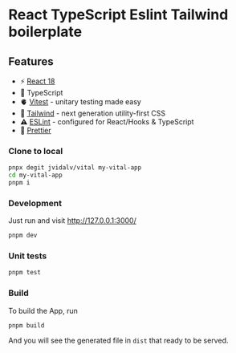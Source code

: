# React TypeScript Eslint Tailwind boilerplate

## Features

- ⚡️ [React 18](https://beta.reactjs.org/)
- 🦾 TypeScript
- 🫀 [Vitest](https://vitest.dev/) - unitary testing made easy
- 🎨 [Tailwind](https://tailwindcss.com/) - next generation utility-first CSS
- ⚠️ [ESLint](https://eslint.org/) - configured for React/Hooks & TypeScript
- 🧱 [Prettier](https://prettier.io/)


### Clone to local

```bash
pnpx degit jvidalv/vital my-vital-app
cd my-vital-app
pnpm i
```

### Development

Just run and visit http://127.0.0.1:3000/

```bash
pnpm dev
```

### Unit tests

```bash
pnpm test
```

### Build

To build the App, run

```bash
pnpm build
```

And you will see the generated file in `dist` that ready to be served.